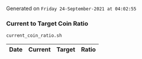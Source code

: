 Generated on `Friday 24-September-2021 at 04:02:55`

### Current to Target Coin Ratio
`current_coin_ratio.sh`

Date|Current|Target|Ratio
---|---|---|---
